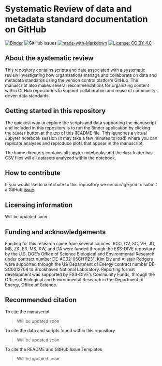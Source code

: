 # Systematic Review of data and metadata standard documentation on GitHub

[![Binder](https://mybinder.org/badge_logo.svg)](https://mybinder.org/v2/gh/ess-dive-community/essdive-github-systematic-review/main)  ![GitHub issues](https://img.shields.io/github/issues-raw/ess-dive-community/github-systematic-review)  [![made-with-Markdown](https://img.shields.io/badge/Made%20with-Markdown-1f425f.svg)](http://commonmark.org)  [![License: CC BY 4.0](https://img.shields.io/badge/License-CC%20BY%204.0-lightgrey.svg)](https://creativecommons.org/licenses/by/4.0/)


## About the systematic review
This repository contains scripts and data associated with a systematic review investigating how organizations manage and collaborate on data and metadata standards using the version control platform GitHub. The manuscript also makes several recommendations for organizing content within GitHub repositories to support collaboration and reuse of community-driven data standards.

## Getting started in this repository
The quickest way to explore the scripts and data supporting the manuscript and included in this repository is to run the Binder application by clicking the `binder` button at the top of this README file. This launches a virtual Jupyter notebook session (it may take a few minutes to load) where you can replicate analyses and reproduce plots that appear in the manuscript.

The home directory contains all jupyter notebooks and the `data` folder has CSV files will all datasets analyzed within the notebook.

## How to contribute
If you would like to contribute to this repository we encourage you to submit a GitHub [issue](https://github.com/ess-dive-community/github-systematic-review/issues).

## Licensing information
Will be updated soon

## Funding and acknowledgements
Funding for this research came from several sources. RCO, CV, SC, VH, JD, MB, ZK, ER, MS, KW, and DA were funded through the ESS-DIVE repository by the U.S. DOE’s Office of Science Biological and Environmental Research under contract number DE-AC02-05CH11231. Kim Ely and Alistair Rodgers were supported through the US Department of Energy contract number DE-SC0012704 to Brookhaven National Laboratory. Reporting format development was supported by ESS-DIVE’s Community Funds, through the Office of Biological and Environmental Research in the Department of Energy, Office of Science.


## Recommended citation
To cite the manuscript
> Will be updated soon

To cite the data and scripts found within this repository
> Will be updated soon

To cite the README and GitHub Issue Templates
> Will be updated soon

